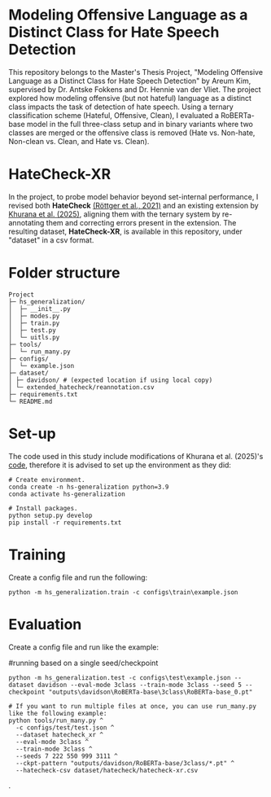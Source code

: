 # Modeling Offensive Language as a Distinct Class for Hate Speech Detection
This repository belongs to the Master's Thesis Project, "Modeling Offensive Language as a Distinct Class for Hate Speech Detection" by Areum Kim, supervised by Dr. Antske Fokkens and Dr. Hennie van der Vliet. The project explored how modeling offensive (but not hateful) language as a distinct class impacts the task of detection of hate speech. Using a ternary classification scheme (Hateful, Offensive, Clean), I evaluated a RoBERTa-base model in the full three-class setup and in binary variants where two classes are merged or the offensive class is removed (Hate vs. Non-hate, Non-clean vs. Clean, and Hate vs. Clean). 

# HateCheck-XR
In the project, to probe model behavior beyond set-internal performance, I revised both **HateCheck** [(Röttger et al., 2021)](https://aclanthology.org/2021.acl-long.4/) and an existing extension by [Khurana et al. (2025)](https://arxiv.org/abs/2410.15911), aligning them with the ternary system by re-annotating them and correcting errors present in the extension. The resulting dataset, **HateCheck-XR**, is available in this repository, under "dataset" in a csv format.

# Folder structure
```
Project
├─ hs_generalization/  
│  ├─ __init__.py
│  ├─ modes.py
│  ├─ train.py
│  ├─ test.py
│  └─ uitls.py    
├─ tools/
│  └─ run_many.py          
├─ configs/
│  └─ example.json
├─ dataset/
│ ├─ davidson/ # (expected location if using local copy)
│ └─ extended_hatecheck/reannotation.csv
├─ requirements.txt
└─ README.md
```


# Set-up
The code used in this study include modifications of Khurana et al. (2025)'s [code](https://github.com/urjakh/defverify), therefore it is advised to set up the environment as they did: 
```
# Create environment.
conda create -n hs-generalization python=3.9
conda activate hs-generalization

# Install packages.
python setup.py develop
pip install -r requirements.txt
```

# Training
Create a config file and run the following:
```
python -m hs_generalization.train -c configs\train\example.json
```

# Evaluation
Create a config file and run like the example:

#running based on a single seed/checkpoint
```
python -m hs_generalization.test -c configs\test\example.json --dataset davidson --eval-mode 3class --train-mode 3class --seed 5 --checkpoint "outputs\davidson\RoBERTa-base\3class\RoBERTa-base_0.pt"

# If you want to run multiple files at once, you can use run_many.py like the following example:
python tools/run_many.py ^
  -c configs/test/test.json ^
  --dataset hatecheck_xr ^
  --eval-mode 3class ^
  --train-mode 3class ^
  --seeds 7 222 550 999 3111 ^
  --ckpt-pattern "outputs/davidson/RoBERTa-base/3class/*.pt" ^
  --hatecheck-csv dataset/hatecheck/hatecheck-xr.csv
```




.
